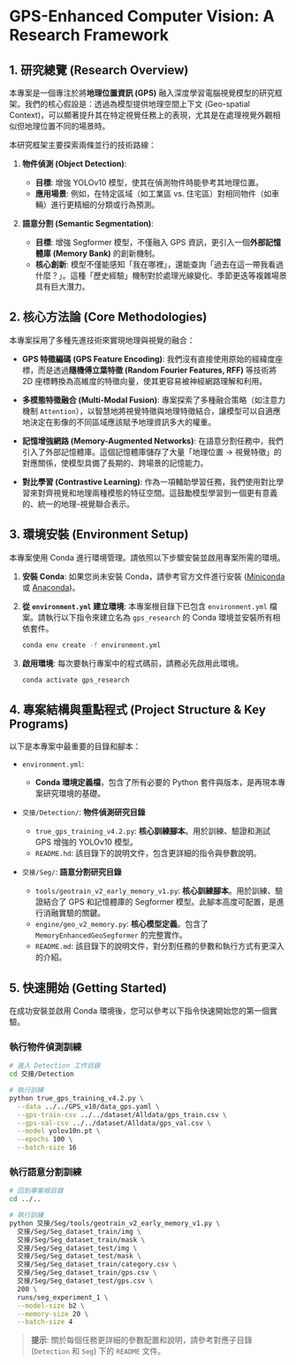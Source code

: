 # GPS-Enhanced Computer Vision: A Research Framework

## 1. 研究總覽 (Research Overview)

本專案是一個專注於將**地理位置資訊 (GPS)** 融入深度學習電腦視覺模型的研究框架。我們的核心假設是：透過為模型提供地理空間上下文 (Geo-spatial Context)，可以顯著提升其在特定視覺任務上的表現，尤其是在處理視覺外觀相似但地理位置不同的場景時。

本研究框架主要探索兩條並行的技術路線：

1.  **物件偵測 (Object Detection)**:
    - **目標**: 增強 YOLOv10 模型，使其在偵測物件時能參考其地理位置。
    - **應用場景**: 例如，在特定區域（如工業區 vs. 住宅區）對相同物件（如車輛）進行更精細的分類或行為預測。

2.  **語意分割 (Semantic Segmentation)**:
    - **目標**: 增強 Segformer 模型，不僅融入 GPS 資訊，更引入一個**外部記憶體庫 (Memory Bank)** 的創新機制。
    - **核心創新**: 模型不僅能感知「我在哪裡」，還能查詢「過去在這一帶我看過什麼？」。這種「歷史經驗」機制對於處理光線變化、季節更迭等複雜場景具有巨大潛力。

## 2. 核心方法論 (Core Methodologies)

本專案採用了多種先進技術來實現地理與視覺的融合：

-   **GPS 特徵編碼 (GPS Feature Encoding)**:
    我們沒有直接使用原始的經緯度座標，而是透過**隨機傅立葉特徵 (Random Fourier Features, RFF)** 等技術將 2D 座標轉換為高維度的特徵向量，使其更容易被神經網路理解和利用。

-   **多模態特徵融合 (Multi-Modal Fusion)**:
    專案探索了多種融合策略（如注意力機制 `Attention`），以智慧地將視覺特徵與地理特徵結合，讓模型可以自適應地決定在影像的不同區域應該賦予地理資訊多大的權重。

-   **記憶增強網路 (Memory-Augmented Networks)**:
    在語意分割任務中，我們引入了外部記憶體庫。這個記憶體庫儲存了大量「地理位置 -> 視覺特徵」的對應關係，使模型具備了長期的、跨場景的記憶能力。

-   **對比學習 (Contrastive Learning)**:
    作為一項輔助學習任務，我們使用對比學習來對齊視覺和地理兩種模態的特征空間。這鼓勵模型學習到一個更有意義的、統一的地理-視覺聯合表示。

## 3. 環境安裝 (Environment Setup)

本專案使用 Conda 進行環境管理。請依照以下步驟安裝並啟用專案所需的環境。

1.  **安裝 Conda**:
    如果您尚未安裝 Conda，請參考官方文件進行安裝 ([Miniconda](https://docs.conda.io/projects/miniconda/en/latest/) 或 [Anaconda](https://www.anaconda.com/download))。

2.  **從 `environment.yml` 建立環境**:
    本專案根目錄下已包含 `environment.yml` 檔案。請執行以下指令來建立名為 `gps_research` 的 Conda 環境並安裝所有相依套件。

    ```bash
    conda env create -f environment.yml
    ```

3.  **啟用環境**:
    每次要執行專案中的程式碼前，請務必先啟用此環境。

    ```bash
    conda activate gps_research
    ```

## 4. 專案結構與重點程式 (Project Structure & Key Programs)

以下是本專案中最重要的目錄和腳本：

-   `environment.yml`:
    - **Conda 環境定義檔**，包含了所有必要的 Python 套件與版本，是再現本專案研究環境的基礎。

-   `交接/Detection/`: **物件偵測研究目錄**
    - `true_gps_training_v4.2.py`: **核心訓練腳本**。用於訓練、驗證和測試 GPS 增強的 YOLOv10 模型。
    - `README.hd`: 該目錄下的說明文件，包含更詳細的指令與參數說明。

-   `交接/Seg/`: **語意分割研究目錄**
    - `tools/geotrain_v2_early_memory_v1.py`: **核心訓練腳本**。用於訓練、驗證結合了 GPS 和記憶體庫的 Segformer 模型。此腳本高度可配置，是進行消融實驗的關鍵。
    - `engine/geo_v2_memory.py`: **核心模型定義**。包含了 `MemoryEnhancedGeoSegformer` 的完整實作。
    - `README.md`: 該目錄下的說明文件，對分割任務的參數和執行方式有更深入的介紹。

## 5. 快速開始 (Getting Started)

在成功安裝並啟用 Conda 環境後，您可以參考以下指令快速開始您的第一個實驗。

### 執行物件偵測訓練

```bash
# 進入 Detection 工作目錄
cd 交接/Detection

# 執行訓練
python true_gps_training_v4.2.py \
  --data ../../GPS_v10/data_gps.yaml \
  --gps-train-csv ../../dataset/Alldata/gps_train.csv \
  --gps-val-csv ../../dataset/Alldata/gps_val.csv \
  --model yolov10n.pt \
  --epochs 100 \
  --batch-size 16
```

### 執行語意分割訓練

```bash
# 回到專案根目錄
cd ../..

# 執行訓練
python 交接/Seg/tools/geotrain_v2_early_memory_v1.py \
  交接/Seg/Seg_dataset_train/img \
  交接/Seg/Seg_dataset_train/mask \
  交接/Seg/Seg_dataset_test/img \
  交接/Seg/Seg_dataset_test/mask \
  交接/Seg/Seg_dataset_train/category.csv \
  交接/Seg/Seg_dataset_train/gps.csv \
  交接/Seg/Seg_dataset_test/gps.csv \
  200 \
  runs/seg_experiment_1 \
  --model-size b2 \
  --memory-size 20 \
  --batch-size 4
```

> **提示**: 關於每個任務更詳細的參數配置和說明，請參考對應子目錄 (`Detection` 和 `Seg`) 下的 `README` 文件。
